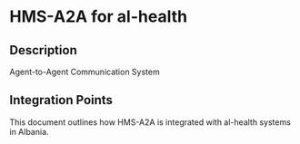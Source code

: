 # HMS-A2A for al-health

## Description

Agent-to-Agent Communication System

## Integration Points

This document outlines how HMS-A2A is integrated with al-health systems in Albania.
